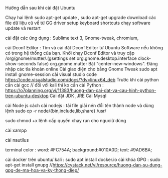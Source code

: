 Hướng dẫn sau khi cài đặt Ubuntu

Chạy hai lệnh sudo apt-get update , sudo apt-get upgrade 
download các file dữ liệu cũ về từ GG driver
setup keyboard shortcuts
chạy software update và restart

cài đặt các ứng dụng : Sublime text 3, Gnome-tweak, chromium, 

cài Dconf Editor : 
    Tìm và cài đặt Dconf Editor từ Ubuntu Software nếu không có trong hệ thống của bạn.
    Khởi chạy Dconf Editor và truy cập /org/gnome/mutter/.(gsettings set org.gnome.desktop.interface clock-show-seconds false)
    org.gnome.mutter
    Bật "center-new-windows".
Đăng nhập các tìa khoản online
Cài giao diện cho bằng Gnome Tweak sudo apt install gnome-session
cài visual studio code https://code.visualstudio.com/docs/?dv=linux64_deb
Trước khi cài python cần cài gcc // đối với kali thì ko cần 
cài Python : https://o7planning.org/vi/11383/huong-dan-cai-dat-va-cau-hinh-python-tren-ubuntu-desktop
Cài đặt JDK ,JRE
Cài Mysql

cài Node js
cách cài nodejs : tải file giải nén đổi tên thành node và dùng lệnh 
sudo cp -r node/{bin,include,lib,share} /usr/


sudo chmod +x 
lệnh cấp quyền chạy run cho nguoiừ dùng 


cài xampp

cài nautilus

terminal color : word: #FC754A;  background:#010A0D;  text: #9AD6BA; 


cài docker trên ubuntu/ kali : sudo apt install docker.io
cài khóa GPG : sudo apt-get install gnupg //https://cystack.net/vi/resource/huong-dan-su-dung-gpg-de-ma-hoa-va-ky-thong-diep/

